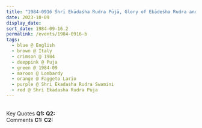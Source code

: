```yaml
---
title: "1984-0916 Śhrī Ekādaśha Rudra Pūjā, Glory of Ekādeśha Rudra and Become the Power of Ekādeśha Rudra, Faggeto Lario (7 kms NE of Como), Lombardy, Italy"
date: 2023-10-09
display_date: 
sort_date: 1984-09-16.2
permalink: /events/1984-0916-b
tags:
  - blue @ English
  - brown @ Italy
  - crimson @ 1984
  - deeppink @ Puja
  - green @ 1984-09
  - maroon @ Lombardy
  - orange @ Faggeto Lario
  - purple @ Shri Ekadasha Rudra Swamini
  - red @ Shri Ekadasha Rudra Puja
---
```


<br>

<wave-list>
  <list-title color="DarkSeaGreen" width="55">Key Quotes</list-title>
  <list-item color="BlanchedAlmond" width="280"><b>Q1:</b> <i></i></list-item>
  <list-item color="Lavender" width="280"><b>Q2:</b> <i></i></list-item>
</wave-list>

<br>

<wave-list>
  <list-title color="DarkSeaGreen" width="55">Comments</list-title>
  <list-item color="BlanchedAlmond" width="280"><b>C1:</b> <i></i></list-item>
  <list-item color="Lavender" width="280"><b>C2:</b> <i></i></list-item>
</wave-list>